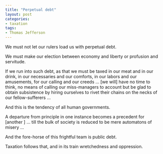 ```yaml
---
title: "Perpetual debt"
layout: post
categories:
- taxation
tags:
- Thomas Jefferson
---
```


We must not let our rulers load us with perpetual debt.

We must make our election between economy and liberty or profusion and servitude.

If we run into such debt, as that we must be taxed in our meat and in our drink, in our necessaries and our comforts, in our labors and our amusements, for our calling and our creeds ... [we will] have no time to think, no means of calling our miss-managers to account but be glad to obtain subsistence by hiring ourselves to rivet their chains on the necks of our fellow-sufferers ...

And this is the tendency of all human governments.

A departure from principle in one instance becomes a precedent for [another ] ... till the bulk of society is reduced to be mere automatons of misery ...

And the fore-horse of this frightful team is public debt.

Taxation follows that, and in its train wretchedness and oppression.
